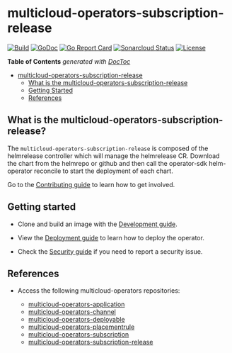 # multicloud-operators-subscription-release

[![Build](https://api.travis-ci.com/open-cluster-management/multicloud-operators-subscription-release.svg?branch=main)](https://api.travis-ci.com/open-cluster-management/multicloud-operators-subscription-release.svg?branch=main)
[![GoDoc](https://godoc.org/github.com/open-cluster-management/multicloud-operators-subscription-release?status.svg)](https://godoc.org/github.com/open-cluster-management/multicloud-operators-subscription-release)
[![Go Report Card](https://goreportcard.com/badge/github.com/open-cluster-management/multicloud-operators-subscription-release)](https://goreportcard.com/report/github.com/open-cluster-management/multicloud-operators-subscription-release)
[![Sonarcloud Status](https://sonarcloud.io/api/project_badges/measure?project=open-cluster-management_multicloud-operators-subscription-release&metric=coverage)](https://sonarcloud.io/api/project_badges/measure?project=open-cluster-management_multicloud-operators-subscription-release&metric=coverage)
[![License](https://img.shields.io/:license-apache-blue.svg)](http://www.apache.org/licenses/LICENSE-2.0.html)

<!-- START doctoc generated TOC please keep comment here to allow auto update -->
<!-- DON'T EDIT THIS SECTION, INSTEAD RE-RUN doctoc TO UPDATE -->
**Table of Contents**  *generated with [DocToc](https://github.com/thlorenz/doctoc)*

- [multicloud-operators-subscription-release](#multicloud-operators-subscription-release)
    - [What is the multicloud-operators-subscription-release](#what-is-the-multicloud-operators-subscription-release)
    - [Getting Started](#getting-started)
    - [References](#references)

<!-- END doctoc generated TOC please keep comment here to allow auto update  -->

## What is the multicloud-operators-subscription-release? 

The `multicloud-operators-subscription-release` is composed of the helmrelease controller which will manage the helmrelease CR. Download the chart from the helmrepo or github and then call the operator-sdk helm-operator reconcile to start the deployment of each chart.

Go to the [Contributing guide](CONTRIBUTING.md) to learn how to get involved.

## Getting started

- Clone and build an image with the [Development guide](docs/development.md).

- View the [Deployment guide](docs/deployment.md) to learn how to deploy the operator.

- Check the [Security guide](SECURITY.md) if you need to report a security issue.

## References

- Access the following multicloud-operators repositories:

    - [multicloud-operators-application](https://github.com/open-cluster-management/multicloud-operators-application)
    - [multicloud-operators-channel](https://github.com/open-cluster-management/multicloud-operators-channel)
    - [multicloud-operators-deployable](https://github.com/open-cluster-management/multicloud-operators-deployable)
    - [multicloud-operators-placementrule](https://github.com/open-cluster-management/multicloud-operators-placementrule)
    - [multicloud-operators-subscription](https://github.com/open-cluster-management/multicloud-operators-subscription)
    - [multicloud-operators-subscription-release](https://github.com/open-cluster-management/multicloud-operators-subscription-release)
